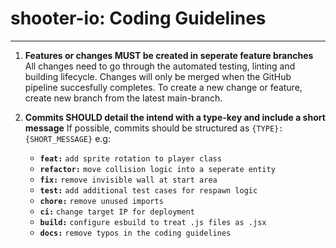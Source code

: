 # shooter-io: Coding Guidelines
---
1. **Features or changes MUST be created in seperate feature branches**
    All changes need to go through the automated testing, linting and building lifecycle. Changes will only be merged when the GitHub pipeline succesfully completes. To create a new change or feature, create new branch from the latest main-branch.

2. **Commits SHOULD detail the intend with a type-key and include a short message**
    If possible, commits should be structured as `{TYPE}: {SHORT_MESSAGE}`
    e.g:
    - **`feat:`** `add sprite rotation to player class`
    - **`refactor:`** `move collision logic into a seperate entity`
    - **`fix:`** `remove invisible wall at start area`
    - **`test:`** `add additional test cases for respawn logic`
    - **`chore:`** `remove unused imports`
    - **`ci:`** `change target IP for deployment`
    - **`build:`** `configure esbuild to treat .js files as .jsx`
    - **`docs:`** `remove typos in the coding guidelines`